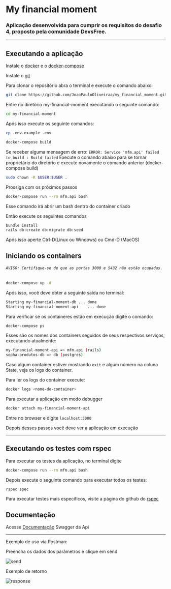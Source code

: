 # My financial moment

### Aplicação desenvolvida para cumprir os requisitos do desafio 4, proposto pela comunidade DevsFree.

---
## Executando a aplicação

Instale o [docker](https://docs.docker.com/get-docker/) e o [docker-compose](https://docs.docker.com/compose/install/)

Instale o [git](https://git-scm.com/book/en/v2/Getting-Started-Installing-Git)

Para clonar o repositório abra o terminal e execute o comando abaixo:

```bash
git clone https://github.com/JoaoPauloOliveiraa/my_financial_moment.git
```
Entre no diretório my-financial-moment executando o seguinte comando:

```bash
cd my-financial-moment
```

Após isso execute os seguinte comandos:

```bash
cp .env.example .env
```

```bash
docker-compose build
```

Se receber alguma mensagem de erro: `ERROR: Service 'mfm.api' failed to build : Build failed`
Execute o comando abaixo para se tornar proprietário do diretório e execute novamente o comando anterior (docker-compose build)

```bash
sudo chown -R $USER:$USER .
```

Prossiga com os próximos passos

```bash
docker-compose run --rm mfm.api bash
```
Esse comando irá abrir um bash dentro do container criado

Então execute os seguintes comandos

```bash
bundle install
rails db:create db:migrate db:seed
```

Após isso aperte Ctrl-D(Linux ou Windows) ou Cmd-D (MacOS)

## Iniciando os containers
###### `AVISO: Certifique-se de que as portas 3000 e 5432 não estão ocupadas.`

```bash
docker-compose up -d
```

Após isso, você deve obter a seguinte saída no terminal:
```bash
Starting my-financial-moment-db ... done
Starting my-financial-moment-api    ... done
```

Para verificar se os containeres estão em execução digite o comando:

```bash
docker-compose ps
```
Esses são os nomes dos containers seguidos de seus respectivos serviços, executando atualmente:

```bash
my-financial-moment-api => mfm.api (rails)
sopha-produtos-db => db (postgres)
```

Caso algum container estiver mostrando `exit` e algum número na coluna State, veja os logs do container.

Para ler os logs do container execute:

```bash
docker logs <nome-do-container>
```

Para executar a aplicação em modo debugger

```bash
docker attach my-financial-moment-api
```

Entre no browser e digite `localhost:3000`

Depois desses passos você deve ver a aplicação em execução


---
## Executando os testes com rspec

Para executar os testes da aplicação, no terminal digite

```bash
docker-compose run --rm mfm.api bash
```
Depois execute o seguinte comando para executar todos os testes:

```bash
rspec spec 
```

Para executar testes mais específicos, visite a página do github do [rspec](https://github.com/rspec/rspec-rails)

## Documentação 

Acesse [Documentação](https://app.swaggerhub.com/apis-docs/jpoliveiraa/MyFinancialMoment/1.0.0#/) Swagger da Api 

---

Exemplo de uso via Postman:

Preencha os dados dos parâmetros e clique em send

![send](https://user-images.githubusercontent.com/64380907/180779419-33b81fba-5bcb-4326-8eeb-3db91436370b.png)

Exemplo de retorno

![response](https://user-images.githubusercontent.com/64380907/180779534-6371a974-ff39-45c2-9f43-7c3677c88f0c.png)




